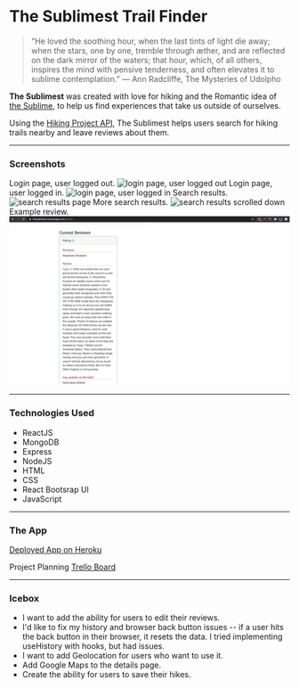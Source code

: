 # The Sublimest Trail Finder
> “He loved the soothing hour, when the last tints of light die away; when the stars, one by one, tremble through æther, and are reflected on the dark mirror of the waters; that hour, which, of all others, inspires the mind with pensive tenderness, and often elevates it to sublime contemplation.” 
― Ann Radcliffe, The Mysteries of Udolpho

**The Sublimest** was created with love for hiking and the Romantic idea of [the Sublime](https://en.wikipedia.org/wiki/Sublime_(literary)), to help us find experiences that take us outside of ourselves. 

Using the [Hiking Project API](https://www.hikingproject.com/data), The Sublimest helps users search for hiking trails nearby and leave reviews about them. 

---

### Screenshots 
Login page, user logged out. 
![login page, user logged out](/public/screenshots/loginpage.png)
Login page, user logged in. 
![login page, user logged in](/public/screenshots/loggedinindex.png)
Search results. 
![search results page](/public/screenshots/searchresults.png)
More search results. 
![search results scrolled down](/public/screenshots/searchindex2.png)
Example review. 
![review example](/public/screenshots/reviewexample.png)

---

### Technologies Used 
* ReactJS 
* MongoDB
* Express
* NodeJS 
* HTML
* CSS
* React Bootsrap UI 
* JavaScript

--- 

### The App 
[Deployed App on Heroku](http://thesublimest.herokuapp.com)

Project Planning [Trello Board](https://trello.com/b/61Mt71Mt/sublimest-hike-finder)

---

### Icebox 
* I want to add the ability for users to edit their reviews. 
* I'd like to fix my history and browser back button issues -- if a user hits the back button in their browser, it resets the data. I tried implementing useHistory with hooks, but had issues. 
* I want to add Geolocation for users who want to use it. 
* Add Google Maps to the details page. 
* Create the ability for users to save their hikes. 